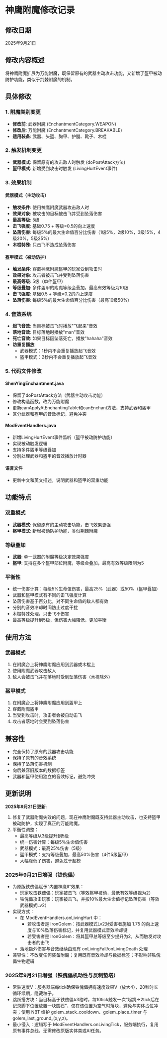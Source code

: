 # 神鹰附魔修改记录

## 修改日期
2025年9月21日

## 修改内容概述
将神鹰附魔扩展为万能附魔，既保留原有的武器主动攻击功能，又新增了盔甲被动防护功能，类似于荆棘附魔的机制。

## 具体修改

### 1. 附魔类别变更
- **修改前**: 武器附魔 (EnchantmentCategory.WEAPON)
- **修改后**: 万能附魔 (EnchantmentCategory.BREAKABLE)
- **适用装备**: 武器、头盔、胸甲、护腿、靴子、木棍

### 2. 触发机制变更
- **武器模式**: 保留原有的攻击敌人时触发 (doPostAttack方法)
- **盔甲模式**: 新增受到攻击时触发 (LivingHurtEvent事件)

### 3. 效果机制

#### 武器模式（主动攻击）
- **触发条件**: 使用神鹰附魔武器攻击敌人时
- **效果对象**: 被攻击的目标被击飞并受到坠落伤害
- **最高等级**: 5级
- **击飞强度**: 基础0.75 + 等级×0.5的向上速度
- **坠落伤害**: 每级5%的最大生命值百分比伤害（1级5%，2级10%，3级15%，4级20%，5级25%）
- **木棍特殊**: 只击飞不造成坠落伤害

#### 盔甲模式（被动防护）
- **触发条件**: 穿戴神鹰附魔盔甲的玩家受到攻击时
- **效果对象**: 攻击者被击飞并受到坠落伤害
- **最高等级**: 5级（单件盔甲）
- **等级叠加**: 多件盔甲的附魔等级会叠加，最高有效等级为10级
- **击飞强度**: 基础0.5 + 等级×0.2的向上速度
- **坠落伤害**: 每级5%的最大生命值百分比伤害（最高10级50%）

### 4. 音效系统
- **起飞音效**: 当目标被击飞时播放"飞起来"音效
- **落地音效**: 目标落地时播放"man"音效
- **死亡音效**: 如果目标因坠落死亡，播放"hahaha"音效
- **防重复播放**: 
  - 武器模式：1秒内不会重复播放起飞音效
  - 盔甲模式：2秒内不会重复播放起飞音效

### 5. 代码文件修改

#### ShenYingEnchantment.java
- 保留了doPostAttack方法（武器主动攻击功能）
- 修改构造函数，改为万能附魔
- 更新canApplyAtEnchantingTable和canEnchant方法，支持武器和盔甲
- 区分武器和盔甲的音效标记，避免冲突

#### ModEventHandlers.java
- 新增LivingHurtEvent事件监听（盔甲被动防护功能）
- 实现被动触发逻辑
- 支持多件盔甲等级叠加
- 分别处理武器和盔甲的音效播放计时器

#### 语言文件
- 更新中文和英文描述，说明武器和盔甲的双重功能

## 功能特点

### 双重模式
- **武器模式**: 保留原有的主动攻击功能，击飞效果更强
- **盔甲模式**: 新增被动防护功能，类似荆棘附魔

### 等级叠加
- **武器**: 单一武器的附魔等级决定效果强度
- **盔甲**: 支持在多个盔甲部位附魔，等级会叠加，最高有效等级限制为5

### 平衡性
- 统一伤害计算：每级5%生命值伤害，最高25%（武器）或50%（盔甲叠加）
- 武器和盔甲模式有不同的击飞强度计算
- 坠落伤害基于百分比，对不同生命值的敌人都有效
- 分别的音效冷却时间防止过度干扰
- 木棍特殊处理，只击飞不伤害
- 最高等级提升到5级，但伤害大幅降低，更加平衡

## 使用方法

### 武器模式
1. 在附魔台上将神鹰附魔应用到武器或木棍上
2. 使用附魔武器攻击敌人
3. 敌人会被击飞并在落地时受到坠落伤害（木棍除外）

### 盔甲模式
1. 在附魔台上将神鹰附魔应用到盔甲上
2. 穿戴附魔盔甲
3. 当受到攻击时，攻击者会被自动击飞
4. 攻击者落地时会受到坠落伤害

## 兼容性
- 完全保持了原有的武器攻击功能
- 保持了原有的音效系统
- 保持了坠落伤害机制
- 向后兼容旧版本的数据标签
- 武器和盔甲使用独立的音效标记，避免冲突

## 更新说明
**2025年9月21日更新**: 
1. 修复了武器附魔失效的问题，现在神鹰附魔既支持武器主动攻击，也支持盔甲被动防护，实现了真正的万能附魔。
2. 平衡性调整：
   - 最高等级从3级提升到5级
   - 统一伤害计算：每级5%生命值伤害
   - 武器模式：最高25%伤害（5级）
   - 盔甲模式：支持等级叠加，最高50%伤害（4件5级盔甲）
   - 大幅降低了伤害，避免过于超模

### 2025年9月21日增强（铁傀儡）
- 为原版铁傀儡赋予“内置神鹰II”效果：
  - 玩家攻击铁傀儡：玩家被击飞（等效盔甲被动，最低有效等级视为2）
  - 铁傀儡攻击玩家：玩家被击飞，并按10%最大生命值标记坠落伤害（等效武器模式Lv2）
- 实现方式：
  - 在 ModEventHandlers.onLivingHurt 中：
    - 若攻击者是 IronGolem：按武器模式Lv2对受害者施加 1.75 的向上速度与10%坠落伤害标记，并复用武器模式音效冷却键
    - 若受害者是 IronGolem：将其盔甲总等级至少提升为2，从而触发对攻击者的击飞
  - 落地额外伤害与音效继续由现有 onLivingFall/onLivingDeath 处理
- 兼容性：不改变任何装备附魔；复用既有音效冷却与数据标签；不影响非铁傀儡生物逻辑

### 2025年9月21日增强（铁傀儡机动性与反制垫塔）
- 常驻速度V：服务器端每tick确保铁傀儡拥有速度效果V（放大4），20秒时长循环续期，隐藏粒子。
- 跳跃搭方块：当目标高于铁傀儡≥3格时，每10tick触发一次“起跳→2tick后在记录脚下位置放置一块圆石”，仅在该位置为空气时落块，避免与实体占位冲突；使用 NBT 维护 golem_stack_cooldown、golem_place_timer 与 golem_last_ground_(x,y,z)。
- 最小侵入：逻辑写于 ModEventHandlers.onLivingTick，服务端执行，复用原有事件总线，无需修改原版实体类或AI任务。